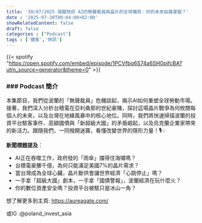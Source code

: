 ```yaml
---
title: '30/07/2025 瑞閣快訊 AI的無聲裁員與晶片的全球賭局：你的未來由誰掌握？'
date : '2025-07-30T00:04:00+02:00'
showRelatedContent: false
draft: false
categories : ["Podcast"]
tags : ['播客','快訊']
---
```

{{< spotify "https://open.spotify.com/embed/episode/1PCVfbq6S74a6SH0pjfcBA?utm_source=generator&theme=0" >}}


### ### Podcast 簡介

本集節目，我們從波蘭的「無聲裁員」危機談起，揭示AI如何重塑全球勞動市場。接著，我們深入分析台積電在亞利桑那的世紀豪賭，探討這場晶片戰爭為何攸關每個人的未來，以及台灣在地緣風暴中的核心地位。同時，我們將快速掃描波蘭的投資平台駭客事件、高額國債與「新超級大國」的矛盾崛起，以及烏克蘭企業家帶來的新活力。跟隨我們，一同撥開迷霧，看懂改變世界的隱形力量！🎙️💡

**新聞標題提及**：

*   AI正在吞噬工作，政府發的「雨傘」擋得住海嘯嗎？
*   台積電豪擲千億，為何只能滿足美國7%的晶片需求？
*   當台灣成為全球心臟，晶片斷供會讓世界經濟「心跳停止」嗎？
*   一手拿「超級大國」劇本，一手拿「國債警報」，波蘭經濟在玩什麼火？
*   你的數位資產安全嗎？投資平台被駭只是冰山一角？

想了解更多到主頁: https://aureagate.com/

或IG :@poland_invest_asia

